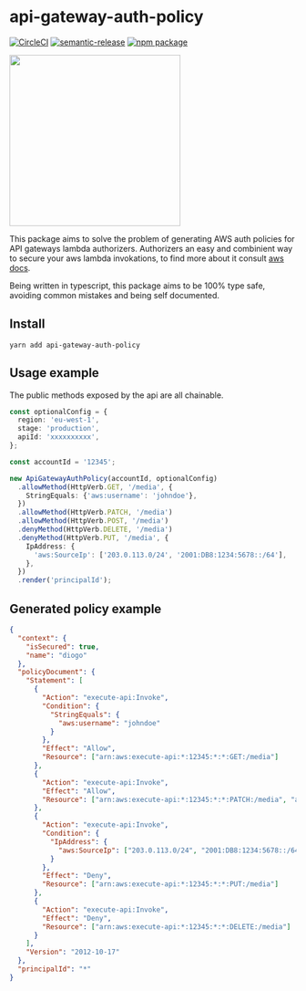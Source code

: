 # api-gateway-auth-policy

[![CircleCI](https://circleci.com/gh/diogofcunha/api-gateway-auth-policy.svg?style=svg)](https://circleci.com/gh/diogofcunha/api-gateway-auth-policy)
[![semantic-release](https://img.shields.io/badge/%20%20%F0%9F%93%A6%F0%9F%9A%80-semantic--release-e10079.svg)](https://github.com/semantic-release/semantic-release)
[![npm package][npm-badge]][npm]

[npm-badge]: https://img.shields.io/npm/v/api-gateway-auth-policy.png?style=flat-square
[npm]: https://www.npmjs.com/package/api-gateway-auth-policy

<img src="https://user-images.githubusercontent.com/10208017/74596965-8529c600-504e-11ea-803e-b24920087fa4.png" width="300" />

This package aims to solve the problem of generating AWS auth policies for API gateways lambda authorizers.
Authorizers an easy and combinient way to secure your aws lambda invokations, to find more about it consult [aws docs](https://docs.aws.amazon.com/apigateway/latest/developerguide/apigateway-use-lambda-authorizer.html).

Being written in typescript, this package aims to be 100% type safe, avoiding common mistakes and being self documented.

## Install

```shell
yarn add api-gateway-auth-policy
```

## Usage example

The public methods exposed by the api are all chainable.

```typescript
const optionalConfig = {
  region: 'eu-west-1',
  stage: 'production',
  apiId: 'xxxxxxxxxx',
};

const accountId = '12345';

new ApiGatewayAuthPolicy(accountId, optionalConfig)
  .allowMethod(HttpVerb.GET, '/media', {
    StringEquals: {'aws:username': 'johndoe'},
  })
  .allowMethod(HttpVerb.PATCH, '/media')
  .allowMethod(HttpVerb.POST, '/media')
  .denyMethod(HttpVerb.DELETE, '/media')
  .denyMethod(HttpVerb.PUT, '/media', {
    IpAddress: {
      'aws:SourceIp': ['203.0.113.0/24', '2001:DB8:1234:5678::/64'],
    },
  })
  .render('principalId');
```

## Generated policy example

```json
{
  "context": {
    "isSecured": true,
    "name": "diogo"
  },
  "policyDocument": {
    "Statement": [
      {
        "Action": "execute-api:Invoke",
        "Condition": {
          "StringEquals": {
            "aws:username": "johndoe"
          }
        },
        "Effect": "Allow",
        "Resource": ["arn:aws:execute-api:*:12345:*:*:GET:/media"]
      },
      {
        "Action": "execute-api:Invoke",
        "Effect": "Allow",
        "Resource": ["arn:aws:execute-api:*:12345:*:*:PATCH:/media", "arn:aws:execute-api:*:12345:*:*:POST:/media"]
      },
      {
        "Action": "execute-api:Invoke",
        "Condition": {
          "IpAddress": {
            "aws:SourceIp": ["203.0.113.0/24", "2001:DB8:1234:5678::/64"]
          }
        },
        "Effect": "Deny",
        "Resource": ["arn:aws:execute-api:*:12345:*:*:PUT:/media"]
      },
      {
        "Action": "execute-api:Invoke",
        "Effect": "Deny",
        "Resource": ["arn:aws:execute-api:*:12345:*:*:DELETE:/media"]
      }
    ],
    "Version": "2012-10-17"
  },
  "principalId": "*"
}
```
